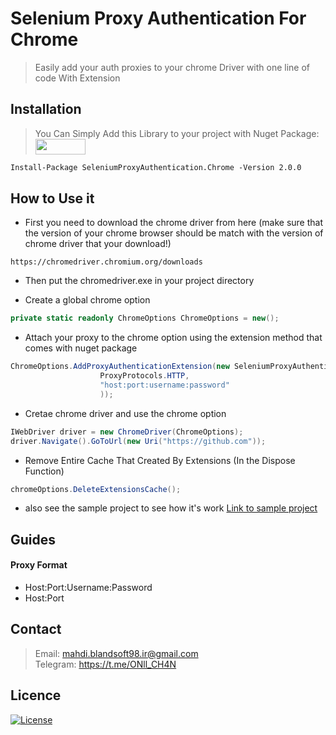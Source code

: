 # Selenium Proxy Authentication For Chrome

> Easily add your auth proxies to your chrome Driver with one line of code With Extension

## Installation

> You Can Simply Add this Library to your project with Nuget Package: <a href="https://www.nuget.org/packages/SeleniumProxyAuthentication.Chrome/">
    <img src="https://www.nuget.org/Content/gallery/img/logo-header.svg" width="80" height="25"/>
    </a>
```markdown
Install-Package SeleniumProxyAuthentication.Chrome -Version 2.0.0
```

## How to Use it

- First you need to download the chrome driver from here (make sure that the version of your chrome browser should be match with the version of chrome driver that your download!)

```
https://chromedriver.chromium.org/downloads
```
- Then put the chromedriver.exe in your project directory

- Create a global chrome option

```C#
private static readonly ChromeOptions ChromeOptions = new();
```
 
- Attach your proxy to the chrome option using the extension method that comes with nuget package

```C#
ChromeOptions.AddProxyAuthenticationExtension(new SeleniumProxyAuthentication.Proxy(
                    ProxyProtocols.HTTP,
                    "host:port:username:password"
                    ));
```

- Cretae chrome driver and use the chrome option

```C#
IWebDriver driver = new ChromeDriver(ChromeOptions);
driver.Navigate().GoToUrl(new Uri("https://github.com"));
```

- Remove Entire Cache That Created By Extensions (In the Dispose Function)

```C#
chromeOptions.DeleteExtensionsCache();
```

* also see the sample project to see how it's work <a href="https://github.com/mahdibland/Selenium-Proxy-Authentication.Chrome/blob/main/SeleniumProxyAuthentication.Sample/Program.cs">Link to sample project</a>

##  Guides

#### Proxy Format

* Host:Port:Username:Password
* Host:Port

## Contact

> Email: mahdi.blandsoft98.ir@gmail.com<br/>
> Telegram: https://t.me/ONll_CH4N<br />
    
## Licence

[![License](http://img.shields.io/:license-mit-blue.svg?style=flat-square)](https://github.com/mahdibland/Selenium-Proxy-Authentication.Chrome)
